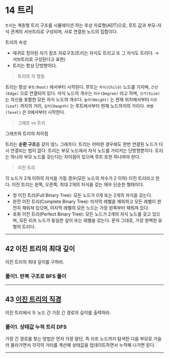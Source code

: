 # 14 트리

`트리`는 계층형 트리 구조를 시뮬레이션 하는 추상 자료형(ADT)으로, 루트 값과 부모-자식 관계의 서브트리로 구성되며, 서로 연결된 노드의 집합이다.

트리의 속성

- 재귀로 정의된 자기 참조 자료구조(트리는 자식도 트리고 또 그 자식도 트리다. → 서브트리로 구성된다고 표현)
- 트리는 항상 단방향이다.

> 트리의 각 명칭
> 

트리는 항상 `루트(Root)` 에서부터 시작된다. 루트는 `자식(Child)` 노드를 가지며, `간선(Edge)` 으로 연결되어 있다. 자식 노드의 개수는 `차수(Degree)` 라고 하며, `크기(Size)` 는 자신을 포함한 모든 자식 노드의 개수다. `높이(Height)` 는 현재 위치에서부터 `리프(Leaf)` 까지의 거리, `깊이(Deapth)` 는 루트에서부터 현재 노드까지의 거리다. `레벨(level)` 은 0에서부터 시작한다.

> 그래프 vs 트리
> 

그래프와 트리의 차이점

트리는 **순환 구조**를 갖지 않느 그래프다. 트리는 어떠한 경우에도 한번 연결된 노드가 다시 연결되는 법이 없다. 트리는 부모 노드에서 자식 노드를 가리키는 단방향뿐이다. 트리는 하나의 부모 노드를 갖는다는 차이점이 있으며 루트 또한 하나여야 한다.

> 이진 트리
> 

각 노드가 2개 이하의 자식을 가질 경우(모든 노드의 차수가 2 이하) 이진 트리라고 한다. 이진 트리는 왼쪽, 오른쪽, 최대 2개의 자식을 갖는 매우 단순한 형태이다.

- 정 이진 트리(Full Binary Tree): 모든 노드가 0개 또는 2개의 자식을 갖는다.
- 완전 이진 트리(Complete Binary Tree): 마지막 레벨을 제외하고 모든 레벨이 완전히 채워져 있으며, 마지막 레벨의 모든 노드는 가장 왼쪽부터 채워져 있다.
- 포화 이진 트리(Perfect Binary Tree): 모든 노드가 2개의 자식 노드를 갖고 있으며, 모든 리프 노드가 동일한 깊이 또는 레벨을 갖는다. 문자 그대로, 가장 완벽한 유형의 트리다.

---

## 42 이진 트리의 최대 깊이

이진 트리의 최대 깊이를 구하라. 

### 풀이1. 반복 구조로 BFS 풀이

---

## 43 [이진 트리의 직경](https://leetcode.com/problems/diameter-of-binary-tree/)

이진 트리에서 두 노드 간 가장 긴 경로의 길이를 출력하라.

### 풀이1. 상태값 누적 트리 DFS

가장 긴 경로를 찾는 방법은 먼저 가장 말단, 즉 리프 노드까지 탐색한 다음 부모로 거슬러 올라가면서 각각의 거리를 계산해 상태값을 업데이트하면서 누적해 나가면 된다.

---